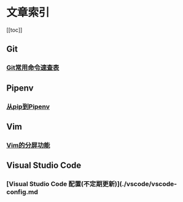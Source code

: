 # 文章索引

[[toc]]

## Git

### [Git常用命令速查表](./git/cheatsheet.md)

## Pipenv

### [从pip到Pipenv](./pipenv/piptopipenv.md)

## Vim

### [Vim的分屏功能](./vim/screen-split.md)

## Visual Studio Code

### [Visual Studio Code 配置(不定期更新)](./vscode/vscode-config.md
